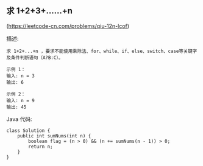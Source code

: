## 求 1+2+3+……+n
(https://leetcode-cn.com/problems/qiu-12n-lcof)

描述:
```
求 1+2+...+n ，要求不能使用乘除法、for、while、if、else、switch、case等关键字及条件判断语句（A?B:C）。

示例 1：
输入: n = 3
输出: 6

示例 2：
输入: n = 9
输出: 45
```

Java 代码:
```
class Solution {
    public int sumNums(int n) {
        boolean flag = (n > 0) && (n += sumNums(n - 1)) > 0;
        return n;
    }
}
```
